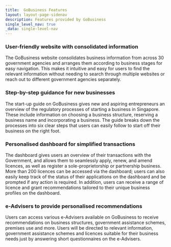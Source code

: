 ```yaml
---
title:  GoBusiness Features
layout: layout-page-sidenav
description: Features provided by GoBusiness
single_level_nav: true
_data: single-level-nav
---
```


### User-friendly website with consolidated information
The GoBusiness website consolidates business information from across 30 government agencies and arranges them according to business stages for easy navigation. This makes it intuitive and easy for users to find the relevant information without needing to search through multiple websites or reach out to different government agencies separately. 

### Step-by-step guidance for new businesses
The start-up guide on GoBusiness gives new and aspiring entrepreneurs an overview of the regulatory processes of starting a business in Singapore. These include information on choosing a business structure, reserving a business name and incorporating a business.  The guide breaks down the processes into six clear steps that users can easily follow to start off their business on the right foot.  

### Personalised dashboard for simplified transactions
The dashboard gives users an overview of their transactions with the Government, and allows them to seamlessly apply, renew, and amend licences, as well as register a sole-proprietorship or partnership business. More than 200 licences can be accessed via the dashboard; users can also easily keep track of the status of their applications on the dashboard and be prompted if any action is required. In addition, users can receive a range of licence and grant recommendations tailored to their unique business profiles on the dashboard.

### e-Advisers to provide personalised recommendations
Users can access various e-Advisers available on GoBusiness to receive recommendations on business structures, government assistance schemes, premises use and more. Users will be directed to relevant information, government assistance schemes and licences suitable for their business needs just by answering short questionnaires on the e-Advisers.
